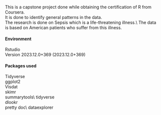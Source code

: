 This is a capstone project done while obtaining the certification of R from Coursera.\
It is done to identify general patterns in the data.\
The research is done on Sepsis which is a life-threatening illness.\ 
The data is based on American patients who suffer from this illness. 

#### Environment
Rstudio\
Version 2023.12.0+369 (2023.12.0+369)

#### Packages used
Tidyverse\
ggplot2\
Visdat\
skimr\
summarytools\ 
tidyverse\
dlookr\
pretty doc\ 
dataexplorer

